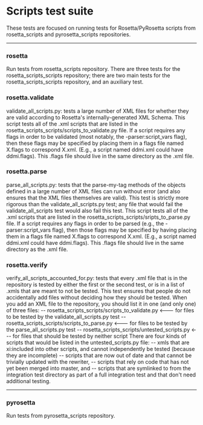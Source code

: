 # Scripts test suite
These tests are focused on running tests for Rosetta/PyRosetta scripts from rosetta_scripts and pyrosetta_scripts repositories.

-----
### rosetta
Run tests from rosetta_scripts repository. There are three tests for the rosetta_scripts_scripts repository; there are two main tests for the rosetta_scripts_scripts repository, and an auxiliary test.

### rosetta.validate
validate_all_scripts.py: tests a large number of XML files for whether they are valid according to Rosetta's internally-generated XML Schema. This script tests all of the .xml scripts that are listed in the rosetta_scripts_scripts/scripts_to_validate.py file. If a script requires any flags in order to be validated (most notably, the -parser:script_vars flag), then these flags may be specified by placing them in a flags file named X.flags to correspond X.xml.  (E.g., a script named ddmi.xml could have ddmi.flags). This .flags file should live in the same directory as the .xml file.

### rosetta.parse
parse_all_scripts.py: tests that the parse-my-tag methods of the objects defined in a large number of XML files can run without error (and also ensures that the XML files themselves are valid). This test is strictly more rigorous than the validate_all_scripts.py test; any file that would fail the validate_all_scripts test would also fail this test. This script tests all of the .xml scripts that are listed in the rosetta_scripts_scripts/sripts_to_parse.py file. If a script requires any flags in order to be parsed (e.g., the -parser:script_vars flag), then those flags may be specified by having placing them in a flags file named X.flags to correspond X.xml.  (E.g., a script named ddmi.xml could have ddmi.flags). This .flags file should live in the same directory as the .xml file.

### rosetta.verify
verify_all_scripts_accounted_for.py: tests that every .xml file that is in the repository is tested by either the first or the second test, or is in a list of .xmls that are meant to not be tested. This test ensures that people do not accidentally add files without deciding how they should be tested.
When you add an XML file to the repository, you should list it in one (and only one) of three files:
 -- rosetta_scripts_scripts/scripts_to_validate.py <--- for files to be tested by the validate_all_scripts.py test
 -- rosetta_scripts_scripts/scripts_to_parse.py <--- for files to be tested by the parse_all_scripts.py test
 -- rosetta_scripts_scripts/untested_scripts.py <--- for files that should be tested by neither script
There are four kinds of scripts that would be listed in the untested_scripts.py file:
 -- xmls that are xi:included into other scripts, and cannot independently be tested (because they are incomplete)
 -- scripts that are now out of date and that cannot be trivially updated with the rewriter,
 -- scripts that rely on code that has not yet been merged into master, and
 -- scripts that are symlinked to from the integration test directory as part of a full integration test and that don't need additional testing.

-----
### pyrosetta
Run tests from pyrosetta_scripts repository.
